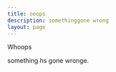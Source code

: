 ```yaml
---
title: ooops
description: somethinggone wrong
layout: page
---
```

Whoops

something hs gone wronge.